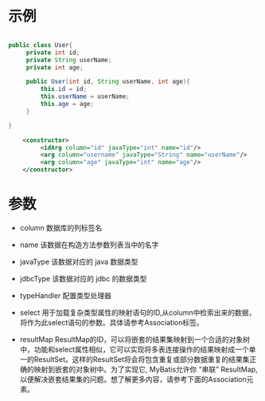 # 示例

```java

public class User{
     private int id;
     private String userName;
     private int age;

     public User(int id, String userName, int age){
         this.id = id;
         this.userName = userName;
         this.age = age;
     }

}

```

```xml
    <constructor>
         <idArg column="id" javaType="int" name="id"/>
         <arg column="username" javaType="String" name="userName"/>
         <arg column="age" javaType="int" name="age"/>
    </constructor>
```

# 参数

- column
数据库的列标签名

- name
该数据在构造方法参数列表当中的名字

- javaType
该数据对应的 java 数据类型

- jdbcType
该数据对应的 jdbc 的数据类型

- typeHandler
配置类型处理器

- select
用于加载复杂类型属性的映射语句的ID,从column中检索出来的数据，将作为此select语句的参数。具体请参考Association标签。

- resultMap
ResultMap的ID，可以将嵌套的结果集映射到一个合适的对象树中，功能和select属性相似，它可以实现将多表连接操作的结果映射成一个单一的ResultSet。这样的ResultSet将会将包含重复或部分数据重复的结果集正确的映射到嵌套的对象树中。为了实现它, MyBatis允许你 “串联” ResultMap,以便解决嵌套结果集的问题。想了解更多内容，请参考下面的Association元素。
